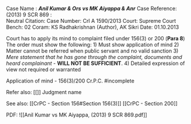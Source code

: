 Case Name : ***Anil Kumar & Ors vs MK Aiyappa & Anr***
Case Reference: (2013) 9 SCR 869 :  
Neutral Citation:
Case Number: Crl A 1590/2013
Court: Supreme Court
Bench: 02
Coram: KS Radhakrishnan (Author), AK Sikri
Date: 01.10.2013

Court has to apply its mind to complaint filed under 156(3) or 200 (**Para 8**)
The order must show the following:
	1) Must show application of mind
	2) Matter cannot be referred when public servant and no valid sanction
	3) *Mere statement that he has gone through the complaint, documents and heard complainant* - **WILL NOT BE SUFFICIENT**.
	4) Detailed expression of view not required or warranted

Application of mind - 156(3)/200 Cr.P.C. #incomplete 

Refer also:
[[]]
Judgment name

See also:
[[CrPC - Section 156#Section 156(3)]]
[[CrPC - Section 200]]

PDF:
![[Anil Kumar vs MK Aiyappa, (2013) 9 SCR 869.pdf]]